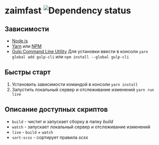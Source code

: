# zaimfast ![Dependency status](https://david-dm.org/loysger/zaimfast.svg)

## Зависимости

- [Node.js](http://nodejs.org)
- [Yarn](https://yarnpkg.com/) или [NPM](http://nodejs.org)
- [Gulp Command Line Utility](http://gulpjs.com) Для установки ввести в консоли `yarn global add gulp-cli` или `npm install --global gulp-cli`

## Быстры старт

1. Установить зависимоcти командой в консоли `yarn install`
2. Запустить локальный сервер и отслеживание изменений `yarn run live`

## Описание доступных скриптов

- `build` - чистит и запускает сборку в папку *build*
- `watch` - запускает локальный сервер и отслеживание изменений
- `live` - `build` + `watch`
- `sort-scss` - сортирует правила *scss*
